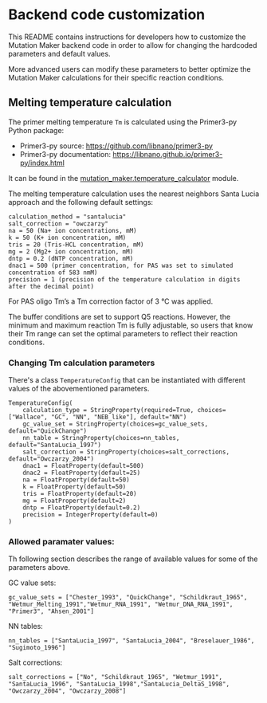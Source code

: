 # Backend code customization

This README contains instructions for developers how to customize the Mutation Maker backend code in order to allow for changing the hardcoded parameters and default values.

More advanced users can modify these parameters to better optimize the Mutation Maker calculations for their specific reaction conditions.

## Melting temperature calculation


The primer melting temperature `Tm` is calculated using the Primer3-py Python package: 
- Primer3-py source: https://github.com/libnano/primer3-py
- Primer3-py documentation: https://libnano.github.io/primer3-py/index.html

It can be found in the [mutation_maker.temperature_calculator](mutation_maker/temperature_calculator.py) module.

The melting temperature calculation uses the nearest neighbors Santa Lucia approach and the following default settings: 

```
calculation_method = "santalucia"
salt_correction = "owczarzy"
na = 50 (Na+ ion concentrations, mM)
k = 50 (K+ ion concentration, mM)
tris = 20 (Tris-HCL concentration, mM)
mg = 2 (Mg2+ ion concentration, mM)
dntp = 0.2 (dNTP concentration, mM)
dnac1 = 500 (primer concentration, for PAS was set to simulated concentration of 583 nmM)
precision = 1 (precision of the temperature calculation in digits after the decimal point)
```

For PAS oligo Tm’s a Tm correction factor of 3 °C was applied.

The buffer conditions are set to support Q5 reactions. However, the minimum and maximum reaction Tm is fully adjustable, so users that know their Tm range can set the optimal parameters to reflect their reaction conditions.


### Changing Tm calculation parameters

There's a class `TemperatureConfig` that can be instantiated with different values of the abovementioned parameters.

```
TemperatureConfig(
    calculation_type = StringProperty(required=True, choices=["Wallace", "GC", "NN", "NEB_like"], default="NN")
    gc_value_set = StringProperty(choices=gc_value_sets, default="QuickChange")
    nn_table = StringProperty(choices=nn_tables, default="SantaLucia_1997")
    salt_correction = StringProperty(choices=salt_corrections, default="Owczarzy_2004")
    dnac1 = FloatProperty(default=500)
    dnac2 = FloatProperty(default=25)
    na = FloatProperty(default=50)
    k = FloatProperty(default=50)
    tris = FloatProperty(default=20)
    mg = FloatProperty(default=2)
    dntp = FloatProperty(default=0.2)
    precision = IntegerProperty(default=0)
)
```

### Allowed paramater values:

Th following section describes the range of available values for some of the parameters above.

GC value sets:
```
gc_value_sets = ["Chester_1993", "QuickChange", "Schildkraut_1965", "Wetmur_Melting_1991","Wetmur_RNA_1991", "Wetmur_DNA_RNA_1991", "Primer3", "Ahsen_2001"]
```

NN tables:
```
nn_tables = ["SantaLucia_1997", "SantaLucia_2004", "Breselauer_1986", "Sugimoto_1996"]
```

Salt corrections:
```
salt_corrections = ["No", "Schildkraut_1965", "Wetmur_1991", "SantaLucia_1996", "SantaLucia_1998","SantaLucia_DeltaS_1998", "Owczarzy_2004", "Owczarzy_2008"]
```
